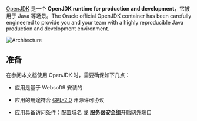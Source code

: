 [OpenJDK](https://container-registry.oracle.com/ords/ocr/ba/java/openjdk) 是一个 **OpenJDK  runtime for production and development**，它被用于 Java  等场景。The Oracle official OpenJDK container has been carefully engineered to provide you and your team with a highly reproducible Java production and development environment. 


![Architecture](https://libs.websoft9.com/Websoft9/DocsPicture/zh/java/java-gui-websoft9.png)


## 准备

在参阅本文档使用 OpenJDK 时，需要确保如下几点：

- 应用是基于 Websoft9 安装的

- 应用的用途符合 [GPL-2.0](https://opensource.org/licenses/GPL-2.0) 开源许可协议

- 应用具备访问条件：[配置域名](./guide/appsetdomain) 或 **服务器安全组**开启网外端口